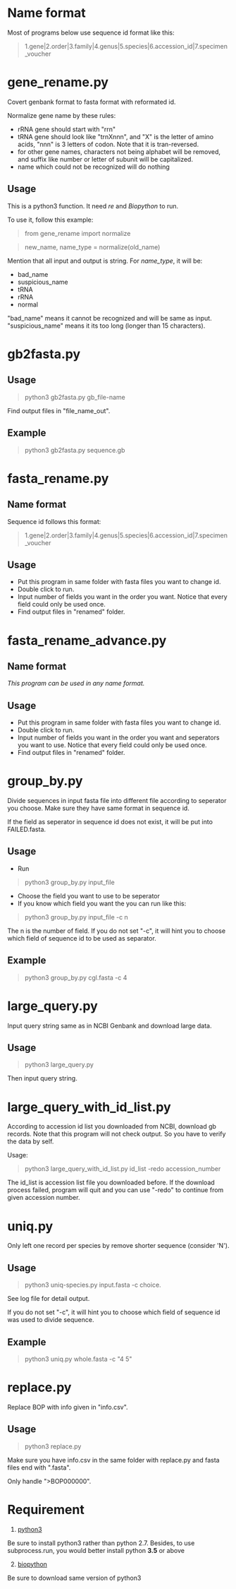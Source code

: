 # Name format

Most of programs below use sequence id format like this:

>  1.gene|2.order|3.family|4.genus|5.species|6.accession_id|7.specimen_voucher

# gene_rename.py

Covert genbank format to fasta format with reformated id.

Normalize gene name by these rules:

- rRNA gene should start with "rrn"
- tRNA gene should look like "trnXnnn", and "X" is the letter of amino acids,
  "nnn" is 3 letters of codon. Note that it is tran-reversed.
-  for other gene names, characters not being alphabet will be removed, and
   suffix like number or letter of subunit will be capitalized.
- name which could not be recognized will do nothing

## Usage

This is a python3 function. It need *re* and *Biopython* to run.

To use it, follow this example:

> from gene_rename import normalize

> new_name, name_type = normalize(old_name)

Mention that all input and output is string. For *name_type*, it will be:

* bad_name
* suspicious_name
* tRNA
* rRNA
* normal

"bad_name" means it cannot be recognized and will be same as input.
"suspicious_name" means it its too long (longer than 15 characters).

# gb2fasta.py

## Usage

> python3 gb2fasta.py gb_file-name

Find output files in "file_name_out".

## Example

> python3 gb2fasta.py sequence.gb

# fasta_rename.py

## Name format

Sequence id follows this format:

>  1.gene|2.order|3.family|4.genus|5.species|6.accession_id|7.specimen_voucher

## Usage

- Put this program in same folder with fasta files you want to change id. 
- Double click to run. 
-  Input number of fields you want in the order you want. Notice that every field could only be used once.
-  Find output files in "renamed" folder.

# fasta_rename_advance.py

## Name format

*This program can be used in any name format.*

## Usage

- Put this program in same folder with fasta files you want to change id. 
- Double click to run. 
-  Input number of fields you want in the order you want and seperators you want to use. Notice that every
field could only be used once.
-  Find output files in "renamed" folder.

# group_by.py

Divide sequences in input fasta file into different file according to
seperator you choose. Make sure they have same format in sequence id.

If the field as seperator in sequence id does not exist, it will be put into
FAILED.fasta.

## Usage

- Run
> python3 group_by.py input_file
- Choose the field you want to use to be seperator
- If you know which field you want the you can run like this:
> python3 group_by.py input_file -c n

The n is the number of field.
If you do not set "-c", it will hint you to choose which field of sequence id
to be used as separator.

## Example

> python3 group_by.py cgl.fasta -c 4

# large_query.py

Input query string same as in NCBI Genbank and download large data.

## Usage

> python3 large_query.py

Then input query string.

# large_query_with_id_list.py

According to accession id list you downloaded from NCBI, download gb records.
Note that this program will not check output. So you have to verify the data
by self.

Usage:

> python3 large_query_with_id_list.py id_list -redo accession_number

The id_list is accession list file you downloaded before. If the download
process failed, program will quit and you can use "-redo" to continue from
given accession number.

# uniq.py

Only left one record per species by remove shorter sequence (consider 'N').

## Usage

> python3 uniq-species.py input.fasta -c choice.

See log file for detail output.

If you do not set "-c", it will hint you to choose which field of sequence id
was used to divide sequence.

## Example

> python3 uniq.py whole.fasta -c "4 5"

# replace.py

Replace BOP with info given in "info.csv".

## Usage

> python3 replace.py

Make sure you have info.csv in the same folder with replace.py and fasta files
end with ".fasta".

Only handle ">BOP000000".

# Requirement

1. [python3](https://www.python.org/downloads/)

Be sure to install python3 rather than python 2.7. Besides, to use subprocess.run, you would better install python **3.5** or above

2. [biopython](http://biopython.org/wiki/Download)
 
Be sure to download same version of python3
